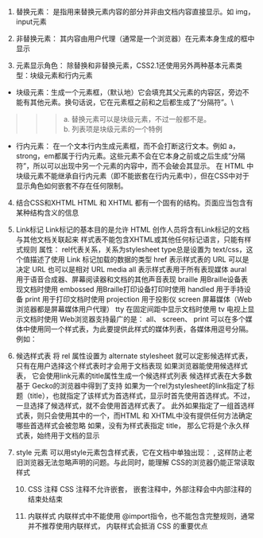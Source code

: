 1. 替换元素： 是指用来替换元素内容的部分并非由文档内容直接显示。如 img，input元素

2. 非替换元素： 其内容由用户代理（通常是一个浏览器）在元素本身生成的框中显示

3. 元素显示角色： 除替换和非替换元素，CSS2.1还使用另外两种基本元素类型：块级元素和行内元素
- 块级元素：生成一个元素框，（默认地）它会填充其父元素的内容区，旁边不能有其他元素。换句话说，它在元素框之前和之后都生成了“分隔符”。\

>>>a. 替换元素可以是块级元素，不过一般都不是。\
>>>b. 列表项是块级元素的一个特例

- 行内元素： 在一个文本行内生成元素框，而不会打断这行文本。例如 a，strong，em都属于行内元素。这些元素不会在它本身之前或之后生成“分隔符”，所以可以出现中另一个元素的内容中，而不会破会其显示。
    在 HTML 中块级元素不能继承自行内元素（即不能嵌套在行内元素中），但在CSS中对于显示角色如何嵌套不存在任何限制。

4. 结合CSS和XHTML
    HTML 和 XHTML 都有一个固有的结构。页面应当包含有某种结构含义的信息

5. Link标记
    Link标记的基本目的是允许 HTML 创作人员将含有Link标记的文档与其他文档关联起来
    样式表不能包含XHTML或其他任何标记语言，只能有样式规则
    属性：
        rel代表关系，关系为stylesheet
        type总是设置为 text/css，这个值描述了使用 Link 标记加载的数据的类型
        href 表示样式表的 URL 可以是决定 URL 也可以是相对 URL 
        media
            all 表示样式表用于所有表现媒体
            aural 用于语音合成器、屏幕阅读器和文档的其他声音表现
            braille 用Braille设备表现文档时使用
            embossed 用Braille打印设备打印时使用
            handled 用于手持设备
            print 用于打印文档时使用
            projection 用于投影仪
            screen 屏幕媒体（Web浏览器都是屏幕媒体用户代理）
            tty 在固定间距中显示文档时使用
            tv 电视上显示文档时使用
            Web浏览器支持最广的是： all、 screen、 print
        可以在多个媒体中使用同一个样式表，为此要提供此样式的媒体列表，各媒体用逗号分隔。例如：
            <link rel='stylesheet' type='text/css' href = '' media = 'screen, projection'/>

6. 候选样式表
    将 rel 属性设置为  alternate stylesheet 就可以定影候选样式表，只有在用户选择这个样式表时才会用于文档表现
    如果浏览器能使用候选样式表， 它会使用link元素的title属性生成一个候选样式列表
    候选样式表在大多数基于 Gecko的浏览器中得到了支持
    如果为一个rel为stylesheet的link指定了标题（title），也就指定了该样式为首选样式，显示时首先使用首选样式。不过，一旦选择了候选样式，就不会使用首选样式表了。
    此外如果指定了一组首选样式表，则只会使用其中的一个，而HTML 和 XHTML中没有提供任何方法确定哪些首选样式会被忽略
    如果，没有为样式表指定 title， 那么它将是个永久样式表，始终用于文档的显示

7. style 元素
    可以用style元素包含样式表，它在文档中单独出现： <style type='text/css'>
    style 一定要使用type属性， 对于CSS 文档，正确的type属性是 text/css
    style 元素还可以指定 media属性， 属性值与 Link中相同

8. @import 指令
    @import 指令可以包含多个外部样式表链接，例如：@import url(sheet2.css)
    @import 必须放在其他 CSS 规则之前，否则将不起作用
    一个文档中可以有多个 @import标记
    用 @import 标记无法指定候选样式表
        Tips: 有些老旧浏览器无法处理不同形式的 @import 指令，可以适当利用这一点，对这些浏览器隐藏样式
              可以限制所导入的样式表应用于一种或多种媒体，可以在url之后列出要应用此样式的媒体。例如：
                @import url(eet2.css) all;
                @import url(blueworld.css) screen;
                @import url(zany.css) projection, print;

    @import指令可以用于外部样式表中，引入需要使用的其他样式表中的样式，例如：
        @import url(http://...)
        @import url(basic-text.css)
        @import url(printer.css) print;
        body{color:red;}
        h1{color:blue;}

    CSS 要求 @import指令出现在样式表中其他规则之前，否则兼容代理会将其忽略（IE除外）

9.向后可访问性
    将style标记的内容包含在注释标记中<style type='text/css'><!-- your style --></style>, 这样防止老旧浏览器无法忽略声明的问题。与此同时，能理解 CSS的浏览器仍能正常读取样式

10. CSS 注释
    CSS 注释不允许嵌套， 嵌套注释中，外部注释会中内部注释的结束处结束

11. 内联样式
    内联样式中不能使用 @import指令，也不能包含完整规则，通常并不推荐使用内联样式， 内联样式会抵消 CSS 的重要优点